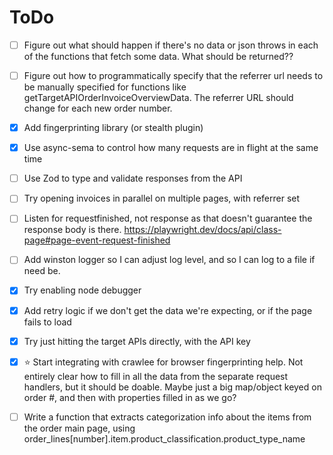 # ToDo

- [ ] Figure out what should happen if there's no data or json throws in each of the functions that fetch some data. What should be returned??
- [ ] Figure out how to programmatically specify that the referrer url needs to be manually specified for functions like getTargetAPIOrderInvoiceOverviewData. The referrer URL should change for each new order number.
- [x] Add fingerprinting library (or stealth plugin)
- [x] Use async-sema to control how many requests are in flight at the same time
- [ ] Use Zod to type and validate responses from the API
- [ ] Try opening invoices in parallel on multiple pages, with referrer set
- [ ] Listen for requestfinished, not response as that doesn't guarantee the response body is there. https://playwright.dev/docs/api/class-page#page-event-request-finished
- [ ] Add winston logger so I can adjust log level, and so I can log to a file if need be.
- [x] Try enabling node debugger
- [x] Add retry logic if we don't get the data we're expecting, or if the page fails to load
- [x] Try just hitting the target APIs directly, with the API key
- [x] ⭐ Start integrating with crawlee for browser fingerprinting help. Not entirely clear how to fill in all the data from the separate request handlers, but it should be doable. Maybe just a big map/object keyed on order #, and then with properties filled in as we go?

- [ ] Write a function that extracts categorization info about the items from the order main page, using order_lines[number].item.product_classification.product_type_name
